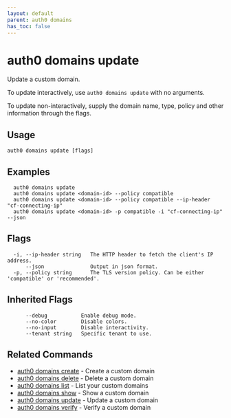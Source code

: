 ```yaml
---
layout: default
parent: auth0 domains
has_toc: false
---
```

# auth0 domains update

Update a custom domain.

To update interactively, use `auth0 domains update` with no arguments.

To update non-interactively, supply the domain name, type, policy and other information through the flags.

## Usage
```
auth0 domains update [flags]
```

## Examples

```
  auth0 domains update
  auth0 domains update <domain-id> --policy compatible
  auth0 domains update <domain-id> --policy compatible --ip-header "cf-connecting-ip"
  auth0 domains update <domain-id> -p compatible -i "cf-connecting-ip" --json
```


## Flags

```
  -i, --ip-header string   The HTTP header to fetch the client's IP address.
      --json               Output in json format.
  -p, --policy string      The TLS version policy. Can be either 'compatible' or 'recommended'.
```


## Inherited Flags

```
      --debug           Enable debug mode.
      --no-color        Disable colors.
      --no-input        Disable interactivity.
      --tenant string   Specific tenant to use.
```


## Related Commands

- [auth0 domains create](auth0_domains_create.md) - Create a custom domain
- [auth0 domains delete](auth0_domains_delete.md) - Delete a custom domain
- [auth0 domains list](auth0_domains_list.md) - List your custom domains
- [auth0 domains show](auth0_domains_show.md) - Show a custom domain
- [auth0 domains update](auth0_domains_update.md) - Update a custom domain
- [auth0 domains verify](auth0_domains_verify.md) - Verify a custom domain


